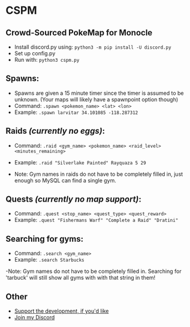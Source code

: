 # CSPM

## Crowd-Sourced PokeMap for Monocle

- Install discord.py using: `python3 -m pip install -U discord.py`
- Set up config.py
- Run with: `python3 cspm.py`

    
## Spawns:
- Spawns are given a 15 minute timer since the timer is assumed to be unknown. (Your maps will likely have a spawnpoint option though)
- Command: ```.spawn <pokemon_name> <lat> <lon>```
- Example: ```.spawn larvitar 34.101085 -118.287312```

## Raids *(currently no eggs)*:
- Command: ```.raid <gym_name> <pokemon_name> <raid_level> <minutes_remaining>```
- Example: ```.raid "Silverlake Painted" Rayquaza 5 29```

- Note: Gym names in raids do not have to be completely filled in, just enough so MySQL can find a single gym.

## Quests *(currently no map support)*:
- Command: ```.quest <stop_name> <quest_type> <quest_reward>```
- Example: ```.quest "Fishermans Warf" "Complete a Raid" "Dratini"```

## Searching for gyms:
- Command: ```.search <gym_name>```
- Example: ```.search Starbucks```

-Note: Gym names do not have to be completely filled in. Searching for 'tarbuck' will still show all gyms with with that string in them!

## Other
- [Support the development, if you'd like](http://paypal.me/rkhous)
- [Join my Discord](https://discord.gg/FDbSR9K)
